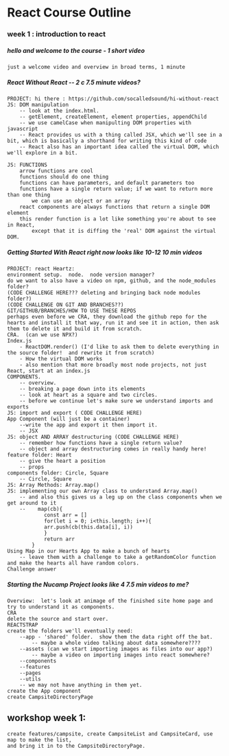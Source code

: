 # React Course Outline

### week 1 : introduction to react

##### hello and welcome to the course - 1 short video

    just a welcome video and overview in broad terms, 1 minute

##### React Without React -- 2 c 7.5 minute videos?

    PROJECT: hi there : https://github.com/socalledsound/hi-without-react
    JS: DOM manipulation
        -- look at the index.html.
        -- getElement, createElement, element properties, appendChild
        -- we use camelCase when manipulting DOM properties with javascript
        -- React provides us with a thing called JSX, which we'll see in a bit, which is basically a shorthand for writing this kind of code
        -- React also has an important idea called the virtual DOM, which we'll explore in a bit.

    JS: FUNCTIONS
        arrow functions are cool
        functions should do one thing
        functions can have parameters, and default parameters too
        functions have a single return value; if we want to return more than one thing
            we can use an object or an array
        react components are always functions that return a single DOM element
        this render function is a lot like something you're about to see in React,
            except that it is diffing the 'real' DOM against the virtual DOM.

##### Getting Started With React right now looks like 10-12 10 min videos

    PROJECT: react Heartz:
    environment setup.  node.  node version manager?
    do we want to also have a video on npm, github, and the node_modules folder?
    (CODE CHALLENGE HERE??? deleting and bringing back node modules folder?)
    (CODE CHALLENGE ON GIT AND BRANCHES??)
    GIT/GITHUB/BRANCHES/HOW TO USE THESE REPOS
    perhaps even before we CRA, they download the github repo for the hearts and install it that way, run it and see it in action, then ask them to delete it and build it from scratch.
    CRA.  (can we use NPX?)
    Index.js
        - ReactDOM.render() (I'd like to ask them to delete everything in the source folder!  and rewrite it from scratch)
        - How the virtual DOM works
        - also mention that more broadly most node projects, not just React, start at an index.js
    COMPONENTS.
        -- overview.
        -- breaking a page down into its elements
        -- look at heart as a square and two circles.
        -- before we continue let's make sure we understand imports and exports
    JS: import and export ( CODE CHALLENGE HERE)
    App Component (will just be a container)
        --write the app and export it then import it.
        -- JSX
    JS: object AND ARRAY destructuring (CODE CHALLENGE HERE)
        -- remember how functions have a single return value?
        -- object and array destructuring comes in really handy here!
    feature folder: Heart
        -- give the heart a position
        -- props
    components folder: Circle, Square
        -- Circle, Square
    JS: Array Methods: Array.map()
    JS: implementing our own Array class to understand Array.map()
        -- and also this gives us a leg up on the class components when we get around to it
        --    map(cb){
                const arr = []
                for(let i = 0; i<this.length; i++){
                arr.push(cb(this.data[i], i))
                }
                return arr
            }
    Using Map in our Hearts App to make a bunch of hearts
        -- leave them with a challenge to take a getRandomColor function and make the hearts all have random colors.
    Challenge answer

##### Starting the Nucamp Project looks like 4 7.5 min videos to me?

    Overview:  let's look at animage of the finished site home page and try to understand it as components.
    CRA
    delete the source and start over.
    REACTSTRAP
    create the folders we'll eventually need:
        --app - 'shared' folder.  show them the data right off the bat.
            -- maybe a whole video talking about data somewhere????
        --assets (can we start importing images as files into our app?)
            -- maybe a video on importing images into react somewhere?
        --components
        --features
        --pages
        --utils
        -- we may not have anything in them yet.
    create the App component
    create CampsiteDirectoryPage

## workshop week 1:

    create features/campsite, create CampsiteList and CampsiteCard, use map to make the list,
    and bring it in to the CampsiteDirectoryPage.
